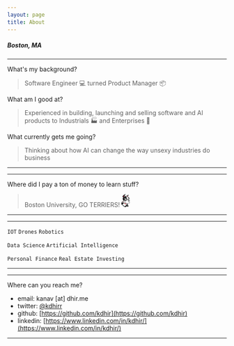 ```yaml
---
layout: page
title: About
---
```

##### Boston, MA

- - - -
What's my background?
> Software Engineer :computer:  turned Product Manager :package:

What am I good at? 
> Experienced in building, launching and selling software and AI products to Industrials :factory: and Enterprises :office:

What currently gets me going?
> Thinking about how AI can change the way unsexy industries do business
- - - -




- - - -

Where did I pay a ton of money to learn stuff?
> Boston University, GO TERRIERS! ![alt text](assets/rhett.gif "Rhett")

- - - -

- - - -

`IOT` `Drones` `Robotics`

`Data Science` `Artificial Intelligence` 

`Personal Finance` `Real Estate Investing`

- - - -

- - - -
Where can you reach me?

* email: kanav [at] dhir.me
* twitter: [@kdhirr](https://twitter.com/kdhirr)
* github: [https://github.com/kdhir](https://github.com/kdhir)
* linkedin: [https://www.linkedin.com/in/kdhir/](https://www.linkedin.com/in/kdhir/)
- - - -
